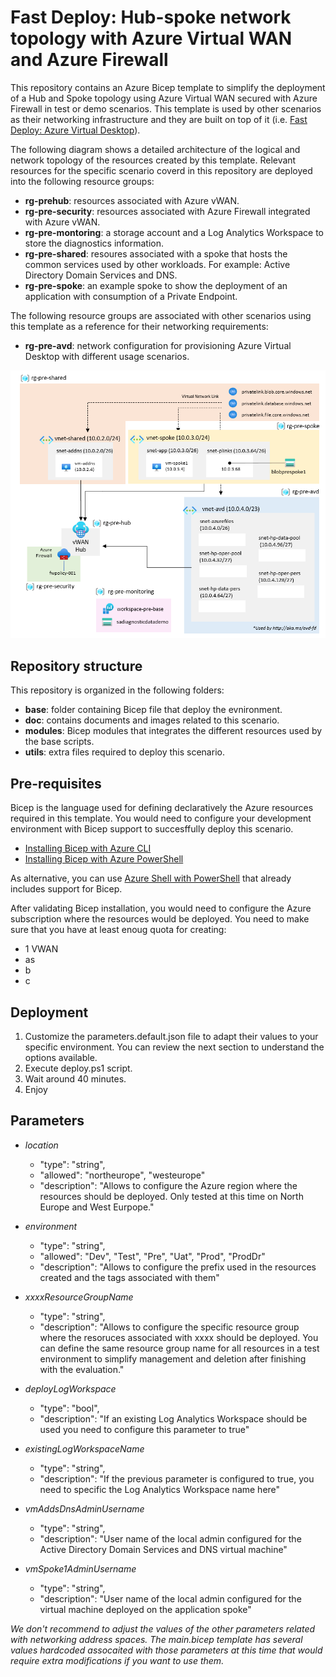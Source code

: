 # Fast Deploy: Hub-spoke network topology with Azure Virtual WAN and Azure Firewall

This repository contains an Azure Bicep template to simplify the deployment of a Hub and Spoke topology using Azure Virtual WAN secured with Azure Firewall in test or demo scenarios. This template is used by other scenarios as their networking infrastructure and they are built on top of it (i.e. [Fast Deploy: Azure Virtual Desktop](https://github.com/MS-ES-DEMO/avd-consumption-play)).

The following diagram shows a detailed architecture of the logical and network topology of the resources created by this template. Relevant resources for the specific scenario coverd in this repository are deployed into the following resource groups:

- **rg-prehub**: resources associated with Azure vWAN.
- **rg-pre-security**: resources associated with Azure Firewall integrated with Azure vWAN.
- **rg-pre-montoring**: a storage account and a Log Analytics Workspace to store the diagnostics information.
- **rg-pre-shared**: resoures associated with a spoke that hosts the common services used by other workloads. For example: Active Directory Domain Services and DNS.
- **rg-pre-spoke**: an example spoke to show the deployment of an application with consumption of a Private Endpoint.

The following resource groups are associated with other scenarios using this template as a reference for their networking requirements:

- **rg-pre-avd**: network configuration for provisioning Azure Virtual Desktop with different usage scenarios.

![Logial architecture](/doc/images/logical-network-diagram.png )

## Repository structure

This repository is organized in the following folders:

- **base**: folder containing Bicep file that deploy the evnironment.
- **doc**: contains documents and images related to this scenario.
- **modules**: Bicep modules that integrates the different resources used by the base scripts.
- **utils**: extra files required to deploy this scenario.

## Pre-requisites

Bicep is the language used for defining declaratively the Azure resources required in this template. You would need to configure your development environment with Bicep support to succesffully deploy this scenario.

- [Installing Bicep with Azure CLI](https://docs.microsoft.com/en-us/azure/azure-resource-manager/bicep/install#azure-cli)
- [Installing Bicep with Azure PowerShell](https://docs.microsoft.com/en-us/azure/azure-resource-manager/bicep/install#azure-powershell)

As alternative, you can use [Azure Shell with PowerShell](https://ms.portal.azure.com/#cloudshell/) that already includes support for Bicep.

After validating Bicep installation, you would need to configure the Azure subscription where the resources would be deployed. You need to make sure that you have at least enoug quota for creating:

- 1 VWAN
- as
- b
- c

## Deployment

1. Customize the parameters.default.json file to adapt their values to your specific environment. You can review the next section to understand the options available.
2. Execute deploy.ps1 script.
3. Wait around 40 minutes.
4. Enjoy

## Parameters

- *location*
  - "type": "string",
  - "allowed": "northeurope", "westeurope"
  - "description": "Allows to configure the Azure region where the resources should be deployed. Only tested at this time on North Europe and West Eurpope."

- *environment*
  - "type": "string",
  - "allowed": "Dev", "Test", "Pre", "Uat", "Prod", "ProdDr"
  - "description": "Allows to configure the prefix used in the resources created and the tags associated with them"

- *xxxxResourceGroupName*
  - "type": "string",
  - "description": "Allows to configure the specific resource group where the resoruces associated with xxxx should be deployed. You can define the same resource group name for all resources in a test environment to simplify management and deletion after finishing with the evaluation."

- *deployLogWorkspace*
  - "type": "bool",
  - "description": "If an existing Log Analytics Workspace should be used you need to configure this parameter to true"

- *existingLogWorkspaceName*
  - "type": "string",
  - "description": "If the previous parameter is configured to true, you need to specific the Log Analytics Workspace name here"
  
- *vmAddsDnsAdminUsername*
  - "type": "string",
  - "description": "User name of the local admin configured for the Active Directory Domain Services and DNS virtual machine"

- *vmSpoke1AdminUsername*
  - "type": "string",
  - "description": "User name of the local admin configured for the virtual machine deployed on the application spoke"

*We don't recommend to adjust the values of the other parameters related with networking address spaces. The main.bicep template has several values hardcoded assocaited with those parameters at this time that would require extra modifications if you want to use them.*
